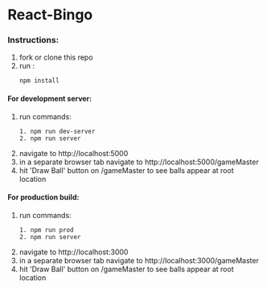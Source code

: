 # React-Bingo

### Instructions:
  1. fork or clone this repo
  2. run :
      ``` 
      npm install
      ```
  
  #### For development server: 
  1. run commands:
      ``` 
      1. npm run dev-server 
      2. npm run server
      ```
  2. navigate to http://localhost:5000
  3. in a separate browser tab navigate to http://localhost:5000/gameMaster
  4. hit 'Draw Ball' button on /gameMaster to see balls appear at root location
  #### For production build:
  1. run commands:
      ``` 
      1. npm run prod
      2. npm run server
      ```
  2. navigate to http://localhost:3000
  3. in a separate browser tab navigate to http://localhost:3000/gameMaster
  4. hit 'Draw Ball' button on /gameMaster to see balls appear at root location

